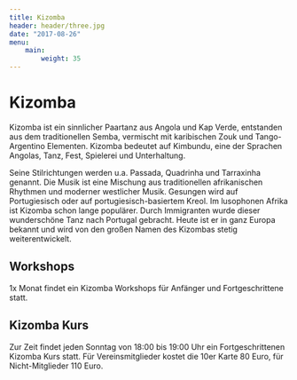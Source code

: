 ```yaml
---
title: Kizomba
header: header/three.jpg
date: "2017-08-26"
menu: 
    main:
        weight: 35
---
```


# Kizomba

Kizomba ist ein sinnlicher Paartanz aus Angola und Kap Verde, entstanden aus dem traditionellen Semba, vermischt mit karibischen Zouk und Tango-Argentino Elementen. 
Kizomba bedeutet auf Kimbundu, eine der Sprachen Angolas, Tanz, Fest, Spielerei und Unterhaltung.

Seine Stilrichtungen werden u.a. Passada, Quadrinha und Tarraxinha genannt. Die Musik ist eine Mischung aus traditionellen afrikanischen Rhythmen und moderner westlicher Musik. 
Gesungen wird auf Portugiesisch oder auf portugiesisch-basiertem Kreol. Im lusophonen Afrika ist Kizomba schon lange populärer. 
Durch Immigranten wurde dieser wunderschöne Tanz nach Portugal gebracht. Heute ist er in ganz Europa bekannt und wird von den großen Namen des Kizombas stetig weiterentwickelt.

## Workshops

1x Monat findet ein Kizomba Workshops für Anfänger und Fortgeschrittene statt.

## Kizomba Kurs

Zur Zeit findet jeden Sonntag von 18:00 bis 19:00 Uhr ein Fortgeschrittenen Kizomba Kurs statt. 
Für Vereinsmitglieder kostet die 10er Karte 80 Euro, für Nicht-Mitglieder 110 Euro.
